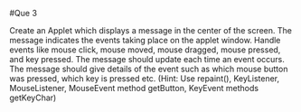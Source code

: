 #Que 3

Create an Applet which displays a message in the center of the screen. The message indicates
the events taking place on the applet window. Handle events like mouse click, mouse moved,
mouse dragged, mouse pressed, and key pressed. The message should update each time an event
occurs. The message should give details of the event such as which mouse button was pressed,
which key is pressed etc. (Hint: Use repaint(), KeyListener, MouseListener, MouseEvent method
getButton, KeyEvent methods getKeyChar)
